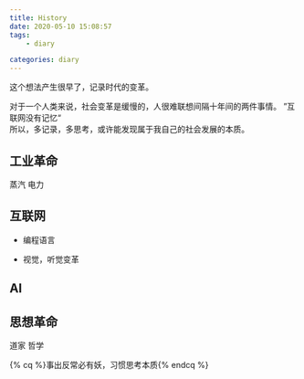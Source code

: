 ```yaml
---
title: History
date: 2020-05-10 15:08:57
tags: 
	- diary

categories: diary
---
```


这个想法产生很早了，记录时代的变革。

对于一个人类来说，社会变革是缓慢的，人很难联想间隔十年间的两件事情。
”互联网没有记忆“  
所以，多记录，多思考，或许能发现属于我自己的社会发展的本质。

## 工业革命
蒸汽
电力

## 互联网

- 编程语言

- 视觉，听觉变革

## AI


## 思想革命
道家
哲学

{% cq %}事出反常必有妖，习惯思考本质{% endcq %}